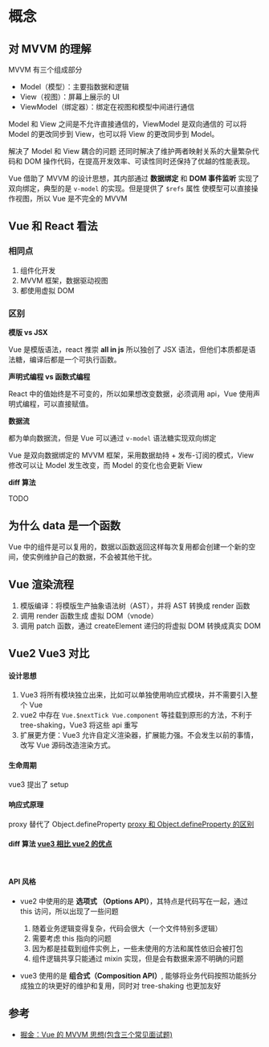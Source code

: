 # 概念

## 对 MVVM 的理解

MVVM 有三个组成部分

- Model（模型）：主要指数据和逻辑
- View（视图）：屏幕上展示的 UI
- ViewModel（绑定器）：绑定在视图和模型中间进行通信

Model 和 View 之间是不允许直接通信的，ViewModel 是双向通信的 可以将 Model 的更改同步到 View，也可以将 View 的更改同步到 Model。

解决了 Model 和 View 耦合的问题 还同时解决了维护两者映射关系的大量繁杂代码和 DOM 操作代码，在提高开发效率、可读性同时还保持了优越的性能表现。

Vue 借助了 MVVM 的设计思想，其内部通过 **数据绑定** 和 **DOM 事件监听** 实现了双向绑定，典型的是 `v-model` 的实现。但是提供了 `$refs` 属性
使模型可以直接操作视图，所以 Vue 是不完全的 MVVM

## Vue 和 React 看法

### 相同点

1. 组件化开发
2. MVVM 框架，数据驱动视图
3. 都使用虚拟 DOM

### 区别

**模版 vs JSX**

Vue 是模版语法，react 推崇 **all in js** 所以独创了 JSX 语法，但他们本质都是语法糖，编译后都是一个可执行函数。

**声明式编程 vs 函数式编程**

React 中的值始终是不可变的，所以如果想改变数据，必须调用 api，Vue 使用声明式编程，可以直接赋值。

**数据流**

都为单向数据流，但是 Vue 可以通过 `v-model` 语法糖实现双向绑定 <br />

Vue 是双向数据绑定的 MVVM 框架，采用数据劫持 + 发布-订阅的模式，View 修改可以让 Model 发生改变，而 Model 的变化也会更新 View

**diff 算法**

TODO

## 为什么 data 是一个函数

Vue 中的组件是可以复用的，数据以函数返回这样每次复用都会创建一个新的空间，使实例维护自己的数据，不会被其他干扰。

## Vue 渲染流程

1. 模版编译：将模版生产抽象语法树（AST），并将 AST 转换成 render 函数
2. 调用 render 函数生成 虚拟 DOM（vnode）
3. 调用 patch 函数，通过 createElement 递归的将虚拟 DOM 转换成真实 DOM

## Vue2 Vue3 对比

#### 设计思想

1. Vue3 将所有模块独立出来，比如可以单独使用响应式模块，并不需要引入整个 Vue
2. vue2 中存在 `Vue.$nextTick Vue.component` 等挂载到原形的方法，不利于 tree-shaking，Vue3 将这些 api 重写
3. 扩展更方便：Vue3 允许自定义渲染器，扩展能力强。不会发生以前的事情，改写 Vue 源码改造渲染方式。

#### 生命周期

vue3 提出了 setup

#### 响应式原理

proxy 替代了 Object.defineProperty
[proxy 和 Object.defineProperty 的区别](../js/proxy.md#proxy-和-objectdefineproperty-的区别)

#### diff 算法 [vue3 相比 vue2 的优点](./diff.md#vue3-相比-vue2-的优点)

<br/>

#### API 风格

- vue2 中使用的是 **选项式 （Options API）**，其特点是代码写在一起，通过 this 访问，所以出现了一些问题

  1. 随着业务逻辑变得复杂，代码会很大（一个文件特别多逻辑）
  2. 需要考虑 this 指向的问题
  3. 因为都是挂载到组件实例上，一些未使用的方法和属性依旧会被打包
  4. 组件逻辑共享只能通过 mixin 实现，但是会有数据来源不明确的问题

- vue3 使用的是 **组合式（Composition API）**, 能够将业务代码按照功能拆分成独立的块更好的维护和复用，同时对 tree-shaking 也更加友好

## 参考

- [掘金：Vue 的 MVVM 思想(包含三个常见面试题)](https://juejin.cn/post/6879300070962003982)
